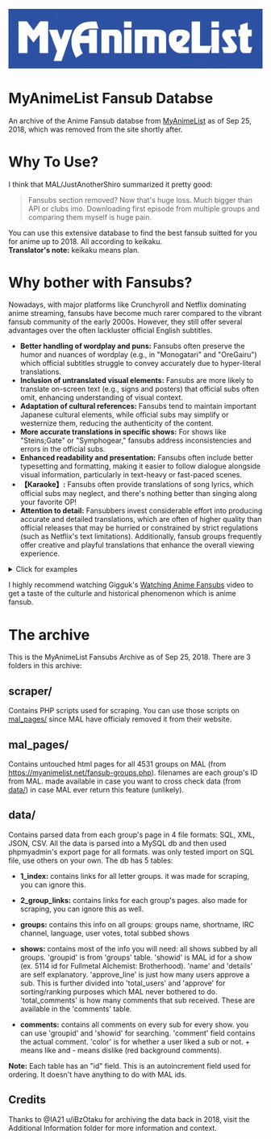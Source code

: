 ![MAL logo](Assets/myanimelist_loo.jpg)

# MyAnimeList Fansub Databse
An archive of the Anime Fansub databse from [MyAnimeList](https://myanimelist.net/) as of Sep 25, 2018, which was removed from the site shortly after.  


# Why To Use?
I think that MAL/JustAnotherShiro summarized it pretty good:  
> Fansubs section removed? Now that's huge loss. Much bigger than API or clubs imo. Downloading first episode from multiple groups and comparing them myself is huge pain.

You can use this extensive database to find the best fansub suitted for you for anime up to 2018. All according to keikaku.  
**Translator's note:** keikaku means plan. 

# Why bother with Fansubs?
Nowadays, with major platforms like Crunchyroll and Netflix dominating anime streaming, fansubs have become much rarer compared to the vibrant fansub community of the early 2000s. However, they still offer several advantages over the often lackluster official English subtitles.   

- **Better handling of wordplay and puns:** Fansubs often preserve the humor and nuances of wordplay (e.g., in "Monogatari" and "OreGairu") which official subtitles struggle to convey accurately due to hyper-literal translations.  
- **Inclusion of untranslated visual elements:** Fansubs are more likely to translate on-screen text (e.g., signs and posters) that official subs often omit, enhancing understanding of visual context.  
- **Adaptation of cultural references:** Fansubs tend to maintain important Japanese cultural elements, while official subs may simplify or westernize them, reducing the authenticity of the content.  
- **More accurate translations in specific shows:** For shows like "Steins;Gate" or "Symphogear," fansubs address inconsistencies and errors in the official subs.
- **Enhanced readability and presentation:** Fansubs often include better typesetting and formatting, making it easier to follow dialogue alongside visual information, particularly in text-heavy or fast-paced scenes.  
- **【Karaoke】:** Fansubs often provide translations of song lyrics, which official subs may neglect, and there's nothing better than singing along your favorite OP!
- **Attention to detail:** Fansubbers invest considerable effort into producing accurate and detailed translations, which are often of higher quality than official releases that may be hurried or constrained by strict regulations (such as Netflix's text limitations). Additionally, fansub groups frequently offer creative and playful translations that enhance the overall viewing experience.
<details>
  <summary>Click for examples</summary>

- Creative and playful translations  
![fansub example](Assets/fansub_example_1.png)  

- Official subs are straight up wrong
![fansub example](Assets/fansub_example_2.png)

- Even the absurditties have become iconic on their own right
![fansub example](Assets/fansub_example_3.png)

</details>

I highly recommend watching Gigguk's [Watching Anime Fansubs](https://www.youtube.com/watch?v=t_snS5DfSdg) video to get a taste of the culturle and historical phenomenon which is anime fansub.



# The archive
This is the MyAnimeList Fansubs Archive as of Sep 25, 2018. There are 3 folders in this archive: 

## scraper/
Contains PHP scripts used for scraping. You can use those scripts on [mal_pages/](MAL%20Fansubs%20Archive/mal_pages/pages) since MAL have officialy removed it from their website.

## mal_pages/
Contains untouched html pages for all 4531 groups on MAL (from https://myanimelist.net/fansub-groups.php). filenames are each group's ID from MAL. made available in case you want to cross check data (from [data/](MAL%20Fansubs%20Archive/data)) in case MAL ever return this feature (unlikely).

## data/ 
Contains parsed data from each group's page in 4 file formats: SQL, XML, JSON, CSV. All the data is parsed into a MySQL db and then used phpmyadmin's export page for all formats. was only tested import on SQL file, use others on your own. The db has 5 tables:

- **1_index:**
contains links for all letter groups. it was made for scraping, you can ignore this.

- **2_group_links:**
contains links for each group's pages. also made for scraping, you can ignore this as well.

- **groups:**
contains this info on all groups: groups name, shortname, IRC channel, language, user votes, total subbed shows

- **shows:**
contains most of the info you will need: all shows subbed by all groups. 'groupid' is from 'groups' table. 'showid' is MAL id for a show (ex. 5114 id for Fullmetal Alchemist: Brotherhood). 'name' and 'details' are self explanatory. 'approve_line' is just how many users approve a sub. This is further divided into 'total_users' and 'approve' for sorting/ranking purposes which MAL never bothered to do. 'total_comments' is how many comments that sub received. These are available in the 'comments' table.

- **comments:** 
contains all comments on every sub for every show. you can use 'groupid' and 'showid' for searching. 'comment' field contains the actual comment. 'color' is for whether a user liked a sub or not. + means like and - means dislike (red background comments).


**Note:** Each table has an "id" field. This is an autoincrement field used for ordering. It doesn't have anything to do with MAL ids.

## Credits
Thanks to @IA21 u/iBzOtaku for archiving the data back in 2018, visit the Additional Information folder for more information and context.

